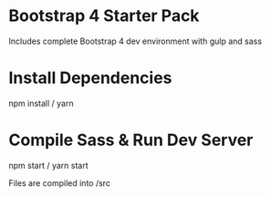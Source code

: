 # Bootstrap 4 Starter Pack
Includes complete Bootstrap 4 dev environment with gulp and sass
# Install Dependencies
npm install / yarn
# Compile Sass & Run Dev Server
npm start / yarn start

Files are compiled into /src
